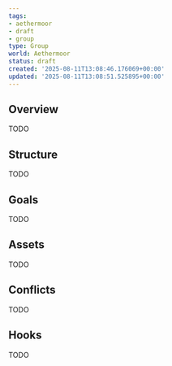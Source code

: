 ```yaml
---
tags:
- aethermoor
- draft
- group
type: Group
world: Aethermoor
status: draft
created: '2025-08-11T13:08:46.176069+00:00'
updated: '2025-08-11T13:08:51.525895+00:00'
---
```



## Overview

TODO
## Structure

TODO
## Goals

TODO
## Assets

TODO
## Conflicts

TODO
## Hooks

TODO
